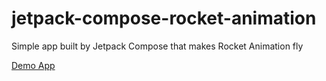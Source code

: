 # jetpack-compose-rocket-animation
Simple app built by Jetpack Compose that makes Rocket Animation fly

<a href="https://github.com/raheemadamboev/jetpack-compose-rocket-animation/blob/master/app-debug.apk">Demo App</a>
